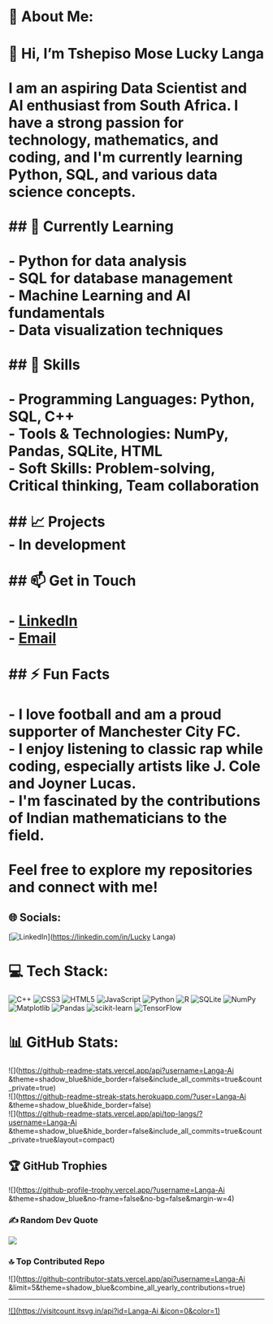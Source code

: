 # 💫 About Me:
# 👋 Hi, I’m Tshepiso Mose Lucky Langa<br><br>I am an aspiring **Data Scientist** and **AI enthusiast** from South Africa. I have a strong passion for technology, mathematics, and coding, and I'm currently learning **Python**, **SQL**, and various data science concepts.<br><br>## 🌱 Currently Learning<br><br>- Python for data analysis<br>- SQL for database management<br>- Machine Learning and AI fundamentals<br>- Data visualization techniques<br><br>## 💼 Skills<br><br>- **Programming Languages:** Python, SQL, C++<br>- **Tools & Technologies:** NumPy, Pandas, SQLite, HTML<br>- **Soft Skills:** Problem-solving, Critical thinking, Team collaboration<br><br>## 📈 Projects<br> - In development <br><br>## 📫 Get in Touch<br><br>- [LinkedIn](https://www.linkedin.com/in/lucky-langa-a06b402a5?utm_source=share&utm_campaign=share_via&utm_content=profile&utm_medium=android_app)<br>- [Email](mailto:langatshepiso77@gmail.com)<br><br>## ⚡ Fun Facts<br><br>- I love football and am a proud supporter of Manchester City FC.<br>- I enjoy listening to classic rap while coding, especially artists like J. Cole and Joyner Lucas.<br>- I'm fascinated by the contributions of Indian mathematicians to the field.<br><br>Feel free to explore my repositories and connect with me!


## 🌐 Socials:
[![LinkedIn](https://img.shields.io/badge/LinkedIn-%230077B5.svg?logo=linkedin&logoColor=white)](https://linkedin.com/in/Lucky Langa) 

# 💻 Tech Stack:
![C++](https://img.shields.io/badge/c++-%2300599C.svg?style=for-the-badge&logo=c%2B%2B&logoColor=white) ![CSS3](https://img.shields.io/badge/css3-%231572B6.svg?style=for-the-badge&logo=css3&logoColor=white) ![HTML5](https://img.shields.io/badge/html5-%23E34F26.svg?style=for-the-badge&logo=html5&logoColor=white) ![JavaScript](https://img.shields.io/badge/javascript-%23323330.svg?style=for-the-badge&logo=javascript&logoColor=%23F7DF1E) ![Python](https://img.shields.io/badge/python-3670A0?style=for-the-badge&logo=python&logoColor=ffdd54) ![R](https://img.shields.io/badge/r-%23276DC3.svg?style=for-the-badge&logo=r&logoColor=white) ![SQLite](https://img.shields.io/badge/sqlite-%2307405e.svg?style=for-the-badge&logo=sqlite&logoColor=white) ![NumPy](https://img.shields.io/badge/numpy-%23013243.svg?style=for-the-badge&logo=numpy&logoColor=white) ![Matplotlib](https://img.shields.io/badge/Matplotlib-%23ffffff.svg?style=for-the-badge&logo=Matplotlib&logoColor=black) ![Pandas](https://img.shields.io/badge/pandas-%23150458.svg?style=for-the-badge&logo=pandas&logoColor=white) ![scikit-learn](https://img.shields.io/badge/scikit--learn-%23F7931E.svg?style=for-the-badge&logo=scikit-learn&logoColor=white) ![TensorFlow](https://img.shields.io/badge/TensorFlow-%23FF6F00.svg?style=for-the-badge&logo=TensorFlow&logoColor=white)
# 📊 GitHub Stats:
![](https://github-readme-stats.vercel.app/api?username=Langa-Ai &theme=shadow_blue&hide_border=false&include_all_commits=true&count_private=true)<br/>
![](https://github-readme-streak-stats.herokuapp.com/?user=Langa-Ai &theme=shadow_blue&hide_border=false)<br/>
![](https://github-readme-stats.vercel.app/api/top-langs/?username=Langa-Ai &theme=shadow_blue&hide_border=false&include_all_commits=true&count_private=true&layout=compact)

## 🏆 GitHub Trophies
![](https://github-profile-trophy.vercel.app/?username=Langa-Ai &theme=shadow_blue&no-frame=false&no-bg=false&margin-w=4)

### ✍️ Random Dev Quote
![](https://quotes-github-readme.vercel.app/api?type=horizontal&theme=tokyonight)

### 🔝 Top Contributed Repo
![](https://github-contributor-stats.vercel.app/api?username=Langa-Ai &limit=5&theme=shadow_blue&combine_all_yearly_contributions=true)

---
[![](https://visitcount.itsvg.in/api?id=Langa-Ai &icon=0&color=1)](https://visitcount.itsvg.in)

<!-- Proudly created with GPRM ( https://gprm.itsvg.in ) -->
